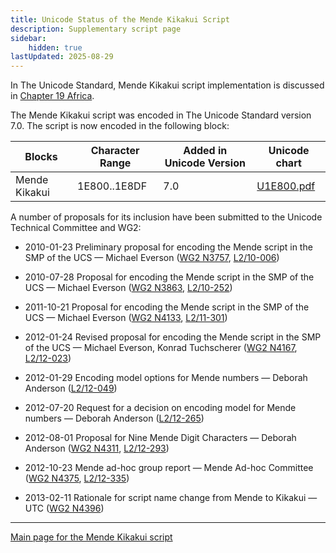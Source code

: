 ```yaml
---
title: Unicode Status of the Mende Kikakui Script
description: Supplementary script page
sidebar:
    hidden: true
lastUpdated: 2025-08-29
---
```


In The Unicode Standard, Mende Kikakui script implementation is discussed in [Chapter 19 Africa](http://www.unicode.org/versions/latest/ch19.pdf).

[comment]: # (end of intro)

[comment]: # (start of blocks)

The Mende Kikakui script was encoded in The Unicode Standard version 7.0. The script is now encoded in the following block:

| Blocks | Character Range | Added in Unicode Version | Unicode chart |
| ------ | --------------- | ------------------------ | ------------- |
| Mende Kikakui  | 1E800..1E8DF | 7.0 | [U1E800.pdf](http://www.unicode.org/charts/PDF/U1E800.pdf) |

[comment]: # (end of blocks)

[comment]: # (start of chars)

[comment]: # (end of chars)

[comment]: # (start of rest)

A number of proposals for its inclusion have been submitted to the Unicode Technical Committee and WG2:

- 2010-01-23 Preliminary proposal for encoding the Mende script in the SMP of the UCS — Michael Everson ([WG2 N3757](https://www.unicode.org/wg2/docs/n3757.pdf), [L2/10-006](http://www.unicode.org/cgi-bin/GetMatchingDocs.pl?L2/10-006))

- 2010-07-28 Proposal for encoding the Mende script in the SMP of the UCS — Michael Everson ([WG2 N3863](https://www.unicode.org/wg2/docs/n3863.pdf), [L2/10-252](http://www.unicode.org/cgi-bin/GetMatchingDocs.pl?L2/10-252))

- 2011-10-21 Proposal for encoding the Mende script in the SMP of the UCS — Michael Everson ([WG2 N4133](https://www.unicode.org/wg2/docs/n4133.pdf), [L2/11-301](http://www.unicode.org/cgi-bin/GetMatchingDocs.pl?L2/11-301))

- 2012-01-24 Revised proposal for encoding the Mende script in the SMP of the UCS — Michael Everson, Konrad Tuchscherer ([WG2 N4167](https://www.unicode.org/wg2/docs/n4167.pdf), [L2/12-023](http://www.unicode.org/cgi-bin/GetMatchingDocs.pl?L2/12-023))

- 2012-01-29 Encoding model options for Mende numbers — Deborah Anderson ([L2/12-049](http://www.unicode.org/cgi-bin/GetMatchingDocs.pl?L2/12-049))

- 2012-07-20 Request for a decision on encoding model for Mende numbers — Deborah Anderson ([L2/12-265](http://www.unicode.org/cgi-bin/GetMatchingDocs.pl?L2/12-265))

- 2012-08-01 Proposal for Nine Mende Digit Characters — Deborah Anderson ([WG2 N4311](https://www.unicode.org/wg2/docs/n4311.pdf), [L2/12-293](http://www.unicode.org/cgi-bin/GetMatchingDocs.pl?L2/12-293))

- 2012-10-23 Mende ad-hoc group report — Mende Ad-hoc Committee ([WG2 N4375](https://www.unicode.org/wg2/docs/n4375.pdf), [L2/12-335](http://www.unicode.org/cgi-bin/GetMatchingDocs.pl?L2/12-335))

- 2013-02-11 Rationale for script name change from Mende to Kikakui — UTC ([WG2 N4396](https://www.unicode.org/wg2/docs/n4396.pdf))



<hr/>

[Main page for the Mende Kikakui script](/scrlang/scripts/mend)

